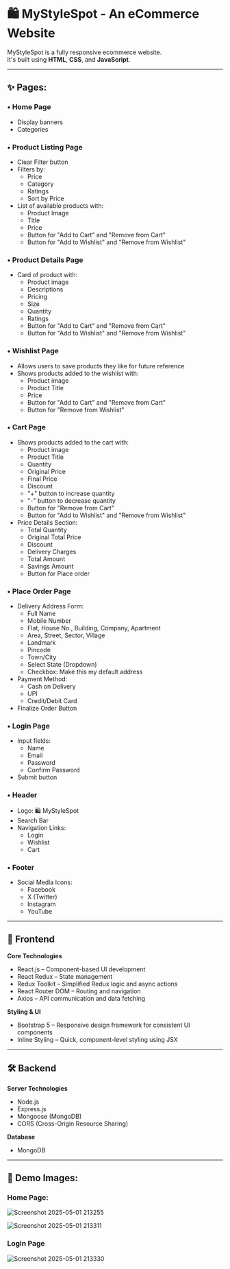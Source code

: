 # 🛍️ MyStyleSpot - An eCommerce Website

MyStyleSpot is a fully responsive ecommerce website.  
It's built using **HTML**, **CSS**, and **JavaScript**.

---

## ✨ Pages:

### • Home Page
- Display banners  
- Categories

### • Product Listing Page
- Clear Filter button  
- Filters by:
  - Price
  - Category
  - Ratings
  - Sort by Price
- List of available products with:
  - Product Image
  - Title
  - Price
  - Button for "Add to Cart" and "Remove from Cart"
  - Button for "Add to Wishlist" and "Remove from Wishlist"

### • Product Details Page
- Card of product with:
  - Product image
  - Descriptions
  - Pricing
  - Size
  - Quantity
  - Ratings
  - Button for "Add to Cart" and "Remove from Cart"
  - Button for "Add to Wishlist" and "Remove from Wishlist"

### • Wishlist Page
- Allows users to save products they like for future reference  
- Shows products added to the wishlist with:
  - Product image
  - Product Title
  - Price
  - Button for "Add to Cart" and "Remove from Cart"
  - Button for "Remove from Wishlist"

### • Cart Page
- Shows products added to the cart with:
  - Product image
  - Product Title
  - Quantity
  - Original Price
  - Final Price
  - Discount
  - "+" button to increase quantity
  - "-" button to decrease quantity
  - Button for "Remove from Cart"
  - Button for "Add to Wishlist" and "Remove from Wishlist"
- Price Details Section:
  - Total Quantity
  - Original Total Price
  - Discount
  - Delivery Charges
  - Total Amount
  - Savings Amount
  - Button for Place order

### • Place Order Page
- Delivery Address Form:
  - Full Name
  - Mobile Number
  - Flat, House No., Building, Company, Apartment
  - Area, Street, Sector, Village
  - Landmark
  - Pincode
  - Town/City
  - Select State (Dropdown)
  - Checkbox: Make this my default address
- Payment Method:
  - Cash on Delivery
  - UPI
  - Credit/Debit Card
- Finalize Order Button

### • Login Page
- Input fields:
  - Name
  - Email
  - Password
  - Confirm Password
- Submit button

### • Header
- Logo: 🛍️ MyStyleSpot
- Search Bar
- Navigation Links:
  - Login
  - Wishlist
  - Cart

### • Footer
- Social Media Icons:
  - Facebook
  - X (Twitter)
  - Instagram
  - YouTube

---

## 🎨 Frontend

**Core Technologies**
- React.js – Component-based UI development
- React Redux – State management
- Redux Toolkit – Simplified Redux logic and async actions
- React Router DOM – Routing and navigation
- Axios – API communication and data fetching

**Styling & UI**
- Bootstrap 5 – Responsive design framework for consistent UI components
- Inline Styling – Quick, component-level styling using JSX

---

## 🛠️ Backend

**Server Technologies**
- Node.js
- Express.js
- Mongoose (MongoDB)
- CORS (Cross-Origin Resource Sharing)

**Database**
- MongoDB

---

## 📸 Demo Images:
### Home Page:
![Screenshot 2025-05-01 213255](https://github.com/user-attachments/assets/0606aab4-7b4e-4a72-9076-1a5f53f52bb3)

![Screenshot 2025-05-01 213311](https://github.com/user-attachments/assets/c84884ea-d2c8-4eee-ad5a-ed2b42f5113b)
### Login Page
![Screenshot 2025-05-01 213330](https://github.com/user-attachments/assets/2551a3de-416e-401b-a50e-3898df8bf206)
